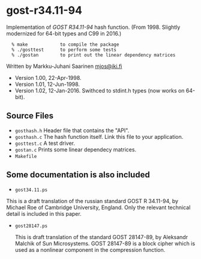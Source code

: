 # gost-r34.11-94
Implementation of *GOST R34.11-94* hash function. (From 1998. Slightly modernized for 64-bit types and C99 in 2016.)

```
  % make            to compile the package
  % ./gosttest      to perform some tests
  % ./gostan        to print out the linear dependency matrices
```

Written by Markku-Juhani Saarinen <mjos@iki.fi>

* Version 1.00, 22-Apr-1998.
* Version 1.01, 12-Jun-1998.
* Version 1.02, 12-Jan-2016. Swithced to stdint.h types (now works on 64-bit).
 
## Source Files

* `gosthash.h`    Header file that contains the "API".
* `gosthash.c`    The hash function itself. Link this file to your application.
* `gosttest.c`    A test driver.
* `gostan.c`      Prints some linear dependecy matrices.
* `Makefile`


## Some documentation is also included

* `gost34.11.ps`

 This is a draft translation of the russian standard GOST R 34.11-94, 
 by Michael Roe of Cambridge University, England. Only the relevant 
 technical detail is included in this paper.


* `gost28147.ps`

  This is draft translation of the standard GOST 28147-89, by 
  Aleksandr Malchik of Sun Microsystems. GOST 28147-89 is a block cipher
  which is used as a nonlinear component in the compression function.
   
 
